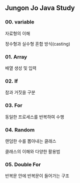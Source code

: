 <h2>Jungon Jo Java Study</h2>

<h3>00. variable</h3>
  <p>자료형의 이해</p>
  <p>정수형과 실수형 혼합 방식(casting)</p>

<h3>01. Array</h3>
  <p>배열 생성 및 입력</p>

<h3>02. If</h3>
  <p>참과 거짓을 구분</p>

<h3>03. For</h3>
  <p>동일한 프로세스를 반복하여 수행</p>

<h3>04. Random</h3>
  <p>랜덤한 수를 뽑아내는 클래스</p>
  <p>클래스의 이해와 다양한 활용법</p>

<h3>05. Double For</h3>
  <p>반복문 안에 반복문이 들어가는 구조</p>
